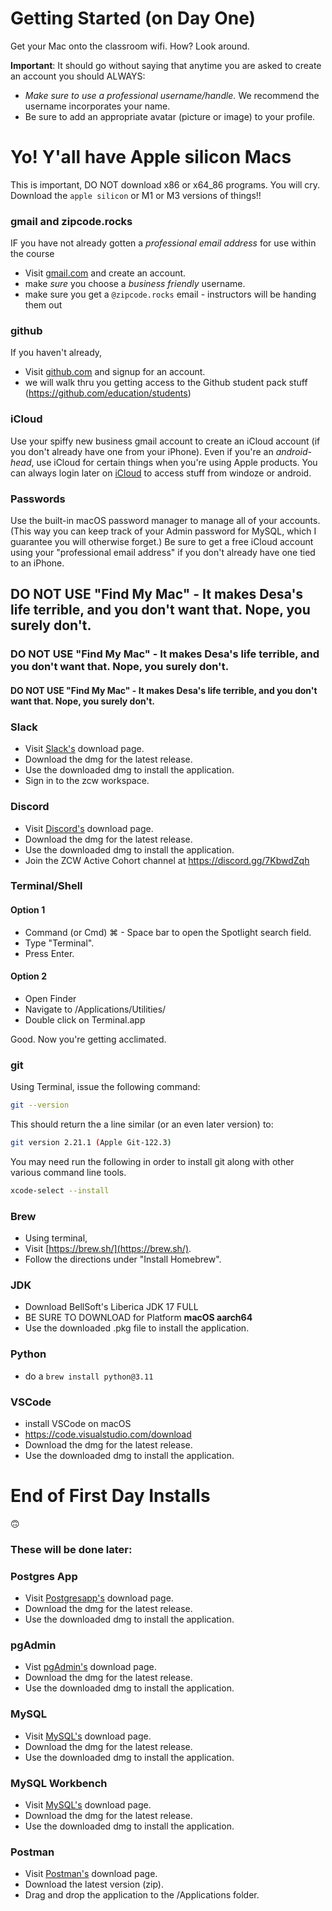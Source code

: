 # Getting Started (on Day One)


Get your Mac onto the classroom wifi. How? Look around.

**Important**: It should go without saying that anytime you are asked to create an account you should ALWAYS:

* *Make sure to use a professional username/handle.* We recommend the username incorporates your name.
* Be sure to add an appropriate avatar (picture or image) to your profile.

# Yo! Y'all have Apple silicon Macs

This is important, DO NOT download x86 or x64_86 programs.
You will cry. Download the `apple silicon` or M1 or M3 versions of things!!

### gmail and zipcode.rocks

IF you have not already gotten a _professional email address_ for use within the course

* Visit [gmail.com](https://www.google.com/gmail/about/) and create an account.
* make *sure* you choose a *business friendly* username.
* make sure you get a `@zipcode.rocks` email - instructors will be handing them out


### github

If you haven't already,

* Visit [github.com](https://github.com/) and signup for an account.
* we will walk thru you getting access to the Github student pack stuff (https://github.com/education/students)

### iCloud

Use your spiffy new business gmail account to create an iCloud account (if you don't already have one from your iPhone).
Even if you're an *android-head*, use iCloud for certain things when you're using Apple products. You can always login later on [iCloud](iCloud.com) to access stuff from windoze or android.

### Passwords

Use the built-in macOS password manager to manage all of your accounts. (This way you can keep track of your Admin password for MySQL, which I guarantee you will otherwise forget.)
Be sure to get a free iCloud account using your "professional email address" if you don't already have one tied to an iPhone.

## DO NOT USE "Find My Mac" - It makes Desa's life terrible, and you don't want that. Nope, you surely don't.

### DO NOT USE "Find My Mac" - It makes Desa's life terrible, and you don't want that. Nope, you surely don't.

#### DO NOT USE "Find My Mac" - It makes Desa's life terrible, and you don't want that. Nope, you surely don't.

### Slack

* Visit [Slack's](https://slack.com/downloads/mac) download page.
* Download the dmg for the latest release.
* Use the downloaded dmg to install the application.
* Sign in to the zcw workspace.


### Discord

* Visit [Discord's](https://discord.com/new/download) download page.
* Download the dmg for the latest release.
* Use the downloaded dmg to install the application.
* Join the ZCW Active Cohort channel at https://discord.gg/7KbwdZqh


### Terminal/Shell

#### Option 1
* Command (or Cmd) ⌘ - Space bar to open the Spotlight search field.
* Type "Terminal".
* Press Enter.

#### Option 2

* Open Finder
* Navigate to /Applications/Utilities/
* Double click on Terminal.app

Good. Now you're getting acclimated.

### git

Using Terminal, issue the following command:
```bash
git --version
```

This should return the a line similar (or an even later version) to:
```bash
git version 2.21.1 (Apple Git-122.3)
```

You may need run the following in order to install git along with other various command line tools.
```bash
xcode-select --install
```

### Brew

* Using terminal,
* Visit [https://brew.sh/](https://brew.sh/).
* Follow the directions under "Install Homebrew".


### JDK

* Download BellSoft's Liberica JDK 17 FULL
* BE SURE TO DOWNLOAD for Platform __macOS aarch64__
* Use the downloaded .pkg file to install the application.

### Python

* do a `brew install python@3.11`

### VSCode

* install VSCode on macOS
* https://code.visualstudio.com/download
* Download the dmg for the latest release.
* Use the downloaded dmg to install the application.

# End of First Day Installs

:upside_down_face:


### These will be done later:

### Postgres App

* Visit [Postgresapp's](https://postgresapp.com/downloads.html) download page.
* Download the dmg for the latest release.
* Use the downloaded dmg to install the application.


### pgAdmin

* Vist [pgAdmin's](https://www.pgadmin.org) download page.
* Download the dmg for the latest release.
* Use the downloaded dmg to install the application.


### MySQL

* Visit [MySQL's](https://dev.mysql.com/downloads/mysql/) download page.
* Download the dmg for the latest release.
* Use the downloaded dmg to install the application.


### MySQL Workbench

* Visit [MySQL's](https://dev.mysql.com/downloads/workbench/) download page.
* Download the dmg for the latest release.
* Use the downloaded dmg to install the application.


### Postman

* Visit [Postman's](https://www.postman.com/downloads/) download page.
* Download the latest version (zip).
* Drag and drop the application to the /Applications folder.
